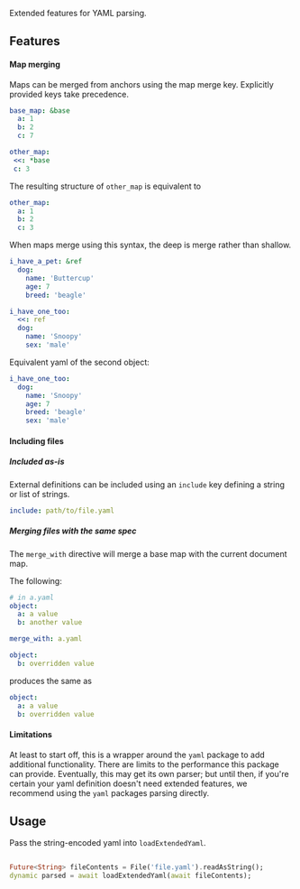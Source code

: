 
Extended features for YAML parsing.

## Features

#### Map merging

Maps can be merged from anchors using the map merge key. Explicitly provided keys take precedence.

```yaml
base_map: &base
  a: 1
  b: 2
  c: 7

other_map:
 <<: *base
 c: 3
```

The resulting structure of `other_map` is equivalent to

```yaml
other_map:
  a: 1
  b: 2
  c: 3
```

When maps merge using this syntax, the deep is merge rather than shallow.

```yaml
i_have_a_pet: &ref
  dog:
    name: 'Buttercup'
    age: 7
    breed: 'beagle'

i_have_one_too:
  <<: ref
  dog:
    name: 'Snoopy'
    sex: 'male'
```

Equivalent yaml of the second object:

```yaml
i_have_one_too:
  dog:
    name: 'Snoopy'
    age: 7
    breed: 'beagle'
    sex: 'male'
```

#### Including files

##### Included as-is

External definitions can be included using an `include` key defining a string or list of strings.

```yaml
include: path/to/file.yaml
```

##### Merging files with the same spec

The `merge_with` directive will merge a base map with the current document map.

The following:

```yaml
# in a.yaml
object:
  a: a value
  b: another value
```

```yaml
merge_with: a.yaml

object:
  b: overridden value
```

produces the same as

```yaml
object:
  a: a value
  b: overridden value
```

#### Limitations

At least to start off, this is a wrapper around the `yaml` package to add additional functionality. There are limits to the performance this package can provide. Eventually, this may get its own parser; but until then, if you're certain your yaml definition doesn't need extended features, we recommend using the `yaml` packages parsing directly.

## Usage

Pass the string-encoded yaml into `loadExtendedYaml`.

```dart

Future<String> fileContents = File('file.yaml').readAsString();
dynamic parsed = await loadExtendedYaml(await fileContents);

```
